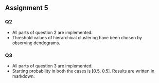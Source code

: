## Assignment 5

### Q2
- All parts of question 2 are implemented.
- Threshold values of hierarchical clustering have been chosen by observing dendograms.

### Q3
- All parts of question 3 are implemented.
- Starting probability in both the cases is [0.5, 0.5]. Results are written in markdown.